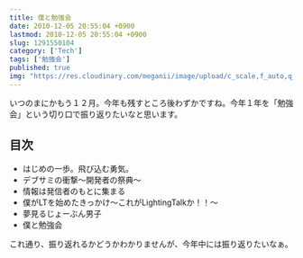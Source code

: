 ```yaml
---
title: 僕と勉強会
date: 2010-12-05 20:55:04 +0900
lastmod: 2010-12-05 20:55:04 +0900
slug: 1291550104
category: ['Tech']
tags: ['勉強会']
published: true
img: "https://res.cloudinary.com/meganii/image/upload/c_scale,f_auto,q_auto,w_300/v1514031264/thumbnail_tech.png"
---
```


いつのまにかもう１２月。今年も残すところ後わずかですね。今年１年を「勉強会」という切り口で振り返りたいなと思います。

## 目次

- はじめの一歩。飛び込む勇気。
- デブサミの衝撃〜開発者の祭典〜
- 情報は発信者のもとに集まる
- 僕がLTを始めたきっかけ〜これがLightingTalkか！！〜
- 夢見るじょーぶん男子
- 僕と勉強会


これ通り、振り返れるかどうかわかりませんが、今年中には振り返りたいなぁ。